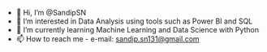 - 👋 Hi, I’m @SandipSN
- 👀 I’m interested in Data Analysis using tools such as Power BI and SQL
- 🌱 I’m currently learning Machine Learning and Data Science with Python
- 📫 How to reach me - e-mail: sandip.sn131@gmail.com

<!---
SandipSN/SandipSN is a ✨ special ✨ repository because its `README.md` (this file) appears on your GitHub profile.
You can click the Preview link to take a look at your changes.
--->
